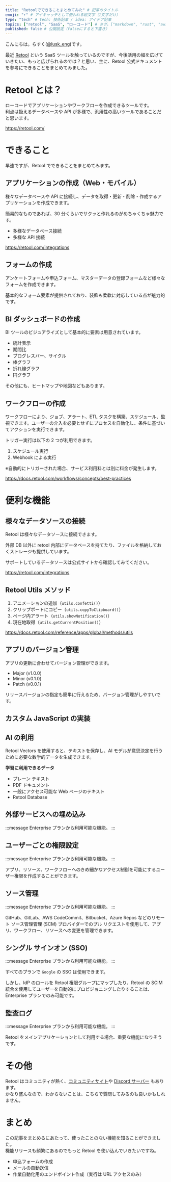 ```yaml
---
title: "Retoolでできることまとめてみた" # 記事のタイトル
emoji: "⚡️" # アイキャッチとして使われる絵文字（1文字だけ）
type: "tech" # tech: 技術記事 / idea: アイデア記事
topics: ["retool", "SaaS", "ローコード"] # タグ。["markdown", "rust", "aws"]のように指定する
published: false # 公開設定（falseにすると下書き）
---
```


こんにちは。らすく([@lusk_eng](<[lusk_eng](https://twitter.com/lusk_eng)>))です。

最近 [Retool](https://retool.com/) という SaaS ツールを触っているのですが、今後活用の幅を広げていきたい、もっと広げられるのでは？と思い、主に、Retool 公式ドキュメントを参考にできることをまとめてみました。

# Retool とは？

ローコードでアプリケーションやワークフローを作成できるツールです。  
利点は扱えるデータベースや API が多様で、汎用性の高いツールであることだと思います。

https://retool.com/

# できること

早速ですが、Retool でできることをまとめてみます。

## アプリケーションの作成（Web・モバイル）

様々なデータベースや API に接続し、データを取得・更新・削除・作成するアプリケーションを作成できます。

簡易的なものであれば、30 分くらいでサクッと作れるのがめちゃくちゃ魅力です。

- 多様なデータベース接続
- 多様な API 接続

https://retool.com/integrations

## フォームの作成

アンケートフォームや申込フォーム、マスターデータの登録フォームなど様々なフォームを作成できます。

基本的なフォーム要素が提供されており、装飾も柔軟に対応している点が魅力的です。

## BI ダッシュボードの作成

BI ツールのビジュアライズとして基本的に要素は用意されています。

- 統計表示
- 期間比
- プログレスバー、サイクル
- 棒グラフ
- 折れ線グラフ
- 円グラフ

その他にも、ヒートマップや地図などもあります。

## ワークフローの作成

ワークフローにより、ジョブ、アラート、ETL タスクを構築、スケジュール、監視できます。ユーザーの介入を必要とせずにプロセスを自動化し、条件に基づいてアクションを実行できます。

トリガー実行は以下の 2 つが利用できます。

1. スケジュール実行
2. Webhook による実行

※自動的にトリガーされた場合、サービス利用料とは別に料金が発生します。

https://docs.retool.com/workflows/concepts/best-practices

# 便利な機能

## 様々なデータソースの接続

Retool は様々なデータソースに接続できます。

外部 DB 以外に retool 内部にデータベースを持てたり、ファイルを格納しておくストレージも提供しています。

サポートしているデータソースは公式サイトから確認してみてください。

https://retool.com/integrations

## Retool Utils メソッド

1. アニメーションの追加（`utils.confetti()`）
2. クリップボートにコピー（`utils.copyToClipboard()`）
3. ページ内アラート（`utils.showNotification()`）
4. 現在地取得（`utils.getCurrentPosition()`）

https://docs.retool.com/reference/apps/global/methods/utils

## アプリのバージョン管理

アプリの更新に合わせてバージョン管理ができます。

- Major (v1.0.0)
- Minor (v0.1.0)
- Patch (v0.0.1)

リリースバージョンの指定も簡単に行えるため、バージョン管理がしやすいです。

## カスタム JavaScript の実装

## AI の利用

Retool Vectors を使用すると、テキストを保存し、AI モデルが意思決定を行うために必要な数学的データを生成できます。

**学習に利用できるデータ**

- プレーン テキスト
- PDF ドキュメント
- 一般にアクセス可能な Web ページのテキスト
- Retool Database

## 外部サービスへの埋め込み

:::message
Enterprise プランから利用可能な機能。
:::

## ユーザーごとの権限設定

:::message
Enterprise プランから利用可能な機能。
:::

アプリ、リソース、ワークフローへのきめ細かなアクセス制御を可能にするユーザー権限を作成することができます。

## ソース管理

:::message
Enterprise プランから利用可能な機能。
:::

GitHub、GitLab、AWS CodeCommit、Bitbucket、Azure Repos などのリモート ソース管理管理 (SCM) プロバイダーでのプル リクエストを使用して、アプリ、ワークフロー、リソースへの変更を管理できます。

## シングル サインオン (SSO)

:::message
Enterprise プランから利用可能な機能。
:::

すべてのプランで `Google` の SSO は使用できます。

しかし、IdP のロールを Retool 権限グループにマップしたり、Retool の SCIM 統合を使用してユーザーを自動的にプロビジョニングしたりすることは、Enterprise プランでのみ可能です。

## 監査ログ

:::message
Enterprise プランから利用可能な機能。
:::

Retool をメインアプリケーションとして利用する場合、重要な機能になりそうです。

# その他

Retool はコミュニティが熱く、[コミュニティサイト](https://community.retool.com/top)や [Discord サーバー](https://discord.gg/aEHwpVd7yF) もあります。  
かなり盛んなので、わからないことは、こちらで質問してみるのも良いかもしれません。

# まとめ

この記事をまとめるにあたって、使ったことのない機能を知ることができました。  
機能リリースも頻繁にあるのでもっと Retool を使い込んでいきたいですね。

- 申込フォームの作成
- メールの自動送信
- 作業自動化用のエンドポイント作成（実行は URL アクセスのみ）
